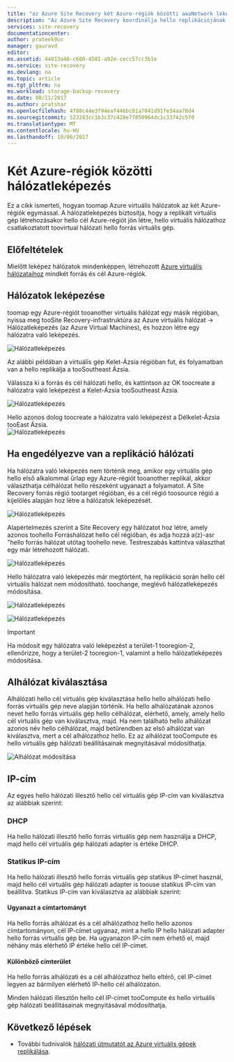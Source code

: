 ```yaml
---
title: "az Azure Site Recovery két Azure-régiók közötti aaaNetwork leképezési |} Microsoft Docs"
description: "Az Azure Site Recovery koordinálja hello replikációjának, feladatátvételének és helyreállításának virtuális gépek és fizikai kiszolgálók. További információk a feladatátvételi tooAzure vagy egy másodlagos adatközpontba."
services: site-recovery
documentationcenter: 
author: prateek9us
manager: gauravd
editor: 
ms.assetid: 44813a48-c680-4581-a92e-cecc57cc3b1e
ms.service: site-recovery
ms.devlang: na
ms.topic: article
ms.tgt_pltfrm: na
ms.workload: storage-backup-recovery
ms.date: 08/11/2017
ms.author: pratshar
ms.openlocfilehash: 4f80c44e3f94eaf446bc01a7041d91fe34aa78d4
ms.sourcegitcommit: 523283cc1b3c37c428e77850964dc1c33742c5f0
ms.translationtype: MT
ms.contentlocale: hu-HU
ms.lasthandoff: 10/06/2017
---
```

# <a name="network-mapping-between-two-azure-regions"></a>Két Azure-régiók közötti hálózatleképezés


Ez a cikk ismerteti, hogyan toomap Azure virtuális hálózatok az két Azure-régiók egymással. A hálózatleképezés biztosítja, hogy a replikált virtuális gép létrehozásakor hello cél Azure-régiót jön létre, hello virtuális hálózathoz csatlakoztatott toovirtual hálózati hello forrás virtuális gép.  

## <a name="prerequisites"></a>Előfeltételek
Mielőtt leképez hálózatok mindenképpen, létrehozott [Azure virtuális hálózataihoz](../virtual-network/virtual-networks-overview.md) mindkét forrás és cél Azure-régiók.

## <a name="map-networks"></a>Hálózatok leképezése

toomap egy Azure-régiót tooanother virtuális hálózat egy másik régióban, nyissa meg tooSite Recovery-infrastruktúra az Azure virtuális hálózat -> Hálózatleképezés (az Azure Virtual Machines), és hozzon létre egy hálózatra való leképezés.

![Hálózatleképezés](./media/site-recovery-network-mapping-azure-to-azure/network-mapping1.png)


Az alábbi példában a virtuális gép Kelet-Ázsia régióban fut, és folyamatban van a hello replikálja a tooSoutheast Ázsia.

Válassza ki a forrás és cél hálózati hello, és kattintson az OK toocreate a hálózatra való leképezést a Kelet-Ázsia tooSoutheast Ázsia.

![Hálózatleképezés](./media/site-recovery-network-mapping-azure-to-azure/network-mapping2.png)


Hello azonos dolog toocreate a hálózatra való leképezést a Délkelet-Ázsia tooEast Ázsia.  
![Hálózatleképezés](./media/site-recovery-network-mapping-azure-to-azure/network-mapping3.png)


## <a name="mapping-network-when-enabling-replication"></a>Ha engedélyezve van a replikáció hálózati

Ha hálózatra való leképezés nem történik meg, amikor egy virtuális gép hello első alkalommal űrlap egy Azure-régiót tooanother replikál, akkor választhatja célhálózat hello részeként ugyanazt a folyamatot. A Site Recovery forrás régió tootarget régióban, és a cél régió toosource régió a kijelölés alapján hoz létre a hálózatok leképezését.   

![Hálózatleképezés](./media/site-recovery-network-mapping-azure-to-azure/network-mapping4.png)

Alapértelmezés szerint a Site Recovery egy hálózatot hoz létre, amely azonos toohello Forráshálózat hello cél régióban, és adja hozzá a(z)-asr "hello forrás hálózat utótag toohello neve. Testreszabás kattintva választhat egy már létrehozott hálózati.

![Hálózatleképezés](./media/site-recovery-network-mapping-azure-to-azure/network-mapping5.png)


Hello hálózatra való leképezés már megtörtént, ha replikáció során hello cél virtuális hálózat nem módosítható. toochange, meglévő hálózatleképezés módosítása.  

![Hálózatleképezés](./media/site-recovery-network-mapping-azure-to-azure/network-mapping6.png)

![Hálózatleképezés](./media/site-recovery-network-mapping-azure-to-azure/modify-network-mapping.png)

> [!IMPORTANT]
> Ha módosít egy hálózatra való leképezést a terület-1 tooregion-2, ellenőrizze, hogy a terület-2 tooregion-1, valamint a hello hálózatleképezés módosítása.
>
>


## <a name="subnet-selection"></a>Alhálózat kiválasztása
Alhálózati hello cél virtuális gép kiválasztása hello hello alhálózati hello forrás virtuális gép neve alapján történik. Ha hello alhálózatának azonos nevet hello forrás virtuális gép hello célhálózat, elérhető, amely, amely hello cél virtuális gép van kiválasztva, majd. Ha nem található hello alhálózat azonos név hello célhálózat, majd betűrendben az első alhálózat van kiválasztva, mert a cél alhálózathoz hello. Ez az alhálózat tooCompute és hello virtuális gép hálózati beállításainak megnyitásával módosíthatja.

![Alhálózat módosítása](./media/site-recovery-network-mapping-azure-to-azure/modify-subnet.png)


## <a name="ip-address"></a>IP-cím

Az egyes hello hálózati illesztő hello cél virtuális gép IP-cím van kiválasztva az alábbiak szerint:

### <a name="dhcp"></a>DHCP
Ha hello hálózati illesztő hello forrás virtuális gép nem használja a DHCP, majd hello cél virtuális gép hálózati adapter is értéke DHCP.

### <a name="static-ip"></a>Statikus IP-cím
Ha hello hálózati illesztő hello forrás virtuális gép statikus IP-címet használ, majd hello cél virtuális gép hálózati adapter is toouse statikus IP-cím van beállítva. Statikus IP-cím van kiválasztva az alábbiak szerint:

#### <a name="same-address-space"></a>Ugyanazt a címtartományt

Ha hello forrás alhálózat és a cél alhálózathoz hello hello azonos címtartományon, cél IP-címet ugyanaz, mint a hello IP hello hálózati adapter hello forrás virtuális gép be. Ha ugyanazon IP-cím nem érhető el, majd néhány más elérhető IP értéke hello cél IP-címet.

#### <a name="different-address-space"></a>Különböző címterület

Ha hello forrás alhálózati és a cél alhálózathoz hello eltérő, cél IP-címet legyen az bármilyen elérhető IP-hello cél alhálózaton.

Minden hálózati illesztőn hello cél IP-címet tooCompute és hello virtuális gép hálózati beállításainak megnyitásával módosíthatja.

## <a name="next-steps"></a>Következő lépések

- További tudnivalók [hálózati útmutatót az Azure virtuális gépek replikálása](site-recovery-azure-to-azure-networking-guidance.md).
